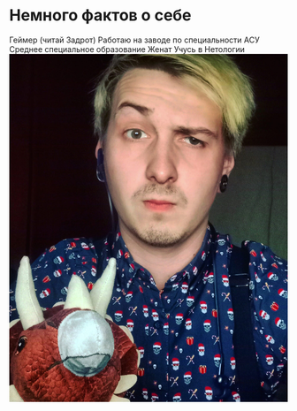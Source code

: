 # Немного фактов о себе 

Геймер (читай Задрот)
Работаю на заводе по специальности АСУ 
Среднее специальное образование 
Женат 
Учусь в Нетологии 
![Alt text](Qfq4YvVpTuQ.jpg)